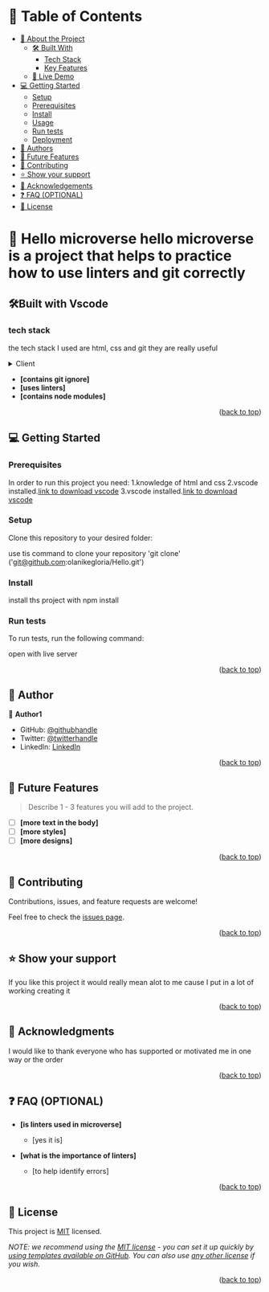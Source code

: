 
# 📗 Table of Contents

- [📖 About the Project](#about-project)
  - [🛠 Built With](#built-with)
    - [Tech Stack](#tech-stack)
    - [Key Features](#key-features)
  - [🚀 Live Demo](#live-demo)
- [💻 Getting Started](#getting-started)
  - [Setup](#setup)
  - [Prerequisites](#prerequisites)
  - [Install](#install)
  - [Usage](#usage)
  - [Run tests](#run-tests)
  - [Deployment](#deployment)
- [👥 Authors](#authors)
- [🔭 Future Features](#future-features)
- [🤝 Contributing](#contributing)
- [⭐️ Show your support](#support)
- [🙏 Acknowledgements](#acknowledgements)
- [❓ FAQ (OPTIONAL)](#faq)
- [📝 License](#license)

# 📖 Hello microverse <a name="about-project">hello microverse is a project that helps to practice how to use linters and git correctly</a>

## 🛠Built with <a name="built-with">Vscode</a>

### tech stack <a name="tech-stack">
the tech stack I used are html, css and git they are really useful
</a>
<details>
  <summary>Client</summary>
  <ul>
    <li><a href="https://github.org/">github</a></li>
  </ul>
</details>

 <a name="key-features">

- **[contains git ignore]**
- **[uses linters]**
- **[contains node modules]**
  </a>

<p align="right">(<a href="#readme-top">back to top</a>)</p>

## 💻 Getting Started <a name="getting-started"></a>

### Prerequisites

In order to run this project you need:
1.knowledge of html and css
2.vscode installed.<a href="https://code.visualstudio.com/">link to download vscode</a>
3.vscode installed.<a href="https://nodejs.org/en/download">link to download vscode</a>


### Setup

Clone this repository to your desired folder:

use tis command to clone your repository 'git clone'
('git@github.com:olanikegloria/Hello.git')

### Install
install ths project with
npm install

### Run tests

To run tests, run the following command:

open with live server

<p align="right">(<a href="#readme-top">back to top</a>)</p>


## 👥 Author<a name="authors"></a>

👤 **Author1**

- GitHub: [@githubhandle](https://github.com/githubhandle)
- Twitter: [@twitterhandle](https://twitter.com/twitterhandle)
- LinkedIn: [LinkedIn](https://linkedin.com/in/linkedinhandle)

<p align="right">(<a href="#readme-top">back to top</a>)</p>

## 🔭 Future Features <a name="future-features"></a>

> Describe 1 - 3 features you will add to the project.

- [ ] **[more text in the body]**
- [ ] **[more styles]**
- [ ] **[more designs]**

<p align="right">(<a href="#readme-top">back to top</a>)</p>

## 🤝 Contributing <a name="contributing"></a>

Contributions, issues, and feature requests are welcome!

Feel free to check the [issues page](../../issues/).

<p align="right">(<a href="#readme-top">back to top</a>)</p>

## ⭐️ Show your support <a name="support"></a>

If you like this project it would really mean alot to me cause I put in a lot of working creating it

<p align="right">(<a href="#readme-top">back to top</a>)</p>

## 🙏 Acknowledgments <a name="acknowledgements"></a>

I would like to thank everyone who has supported or motivated me in one way or the order

<p align="right">(<a href="#readme-top">back to top</a>)</p>

## ❓ FAQ (OPTIONAL) <a name="faq"></a>

- **[is linters used in microverse]**

  - [yes it is]

- **[what is the importance of linters]**

  - [to help identify errors]

<p align="right">(<a href="#readme-top">back to top</a>)</p>


## 📝 License <a name="license " href="https://github.com/olanikegloria/Hello/blob/main/LICENSE.md"></a>

This project is [MIT](./LICENSE.md) licensed.

_NOTE: we recommend using the [MIT license](https://choosealicense.com/licenses/mit/) - you can set it up quickly by [using templates available on GitHub](https://docs.github.com/en/communities/setting-up-your-project-for-healthy-contributions/adding-a-license-to-a-repository). You can also use [any other license](https://choosealicense.com/licenses/) if you wish._

<p align="right">(<a href="#readme-top">back to top</a>)</p>
